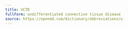 ```yaml
---
title: UCTD
fullForm: undifferentiated connective tissue disease
source: https://openmd.com/dictionary/abbreviations/u
---
```

